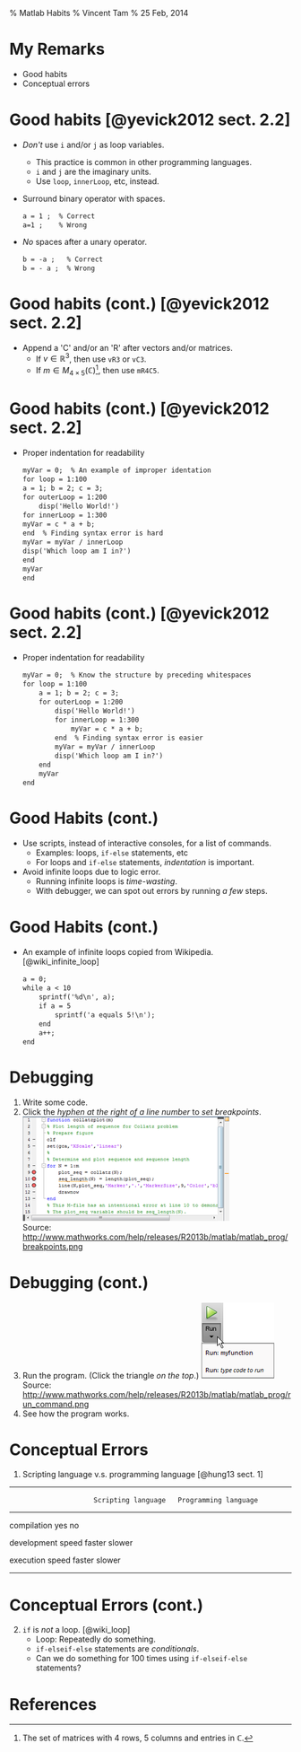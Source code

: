 % Matlab Habits
% Vincent Tam
% 25 Feb, 2014

# My Remarks

- Good habits
- Conceptual errors

# Good habits [@yevick2012 sect. 2.2]

- *Don't* use `i` and/or `j` as loop variables.
	- This practice is common in other programming languages.
	- `i` and `j` are the imaginary units.
	- Use `loop`, `innerLoop`, etc, instead.
- Surround binary operator with spaces.

	~~~{.matlab}
	a = 1 ;  % Correct
	a=1 ;    % Wrong
	~~~

- *No* spaces after a unary operator.

	~~~{.matlab}
	b = -a ;   % Correct
	b = - a ;  % Wrong
	~~~

# Good habits (cont.) [@yevick2012 sect. 2.2]

- Append a 'C' and/or an 'R' after vectors and/or matrices.
	- If $v \in \mathbb{R}^3$, then use `vR3` or `vC3`.
	- If $m \in M_{4 \times 5}(\mathbb{C})$[^matrix], then use `mR4C5`.

[^matrix]: The set of matrices with 4 rows, 5 columns and entries in $\mathbb{C}$.

# Good habits (cont.) [@yevick2012 sect. 2.2]

- Proper indentation for readability

	~~~{.matlab}
	myVar = 0;  % An example of improper identation
	for loop = 1:100
	a = 1; b = 2; c = 3;
	for outerLoop = 1:200
		disp('Hello World!')
	for innerLoop = 1:300
	myVar = c * a + b;
	end  % Finding syntax error is hard
	myVar = myVar / innerLoop
	disp('Which loop am I in?')
	end
	myVar
	end
	~~~

# Good habits (cont.) [@yevick2012 sect. 2.2]

- Proper indentation for readability

	~~~{.matlab}
	myVar = 0;  % Know the structure by preceding whitespaces
	for loop = 1:100
		a = 1; b = 2; c = 3;
		for outerLoop = 1:200
			disp('Hello World!')
			for innerLoop = 1:300
				myVar = c * a + b;
			end  % Finding syntax error is easier
			myVar = myVar / innerLoop
			disp('Which loop am I in?')
		end
		myVar
	end
	~~~

# Good Habits (cont.)

- Use scripts, instead of interactive consoles, for a list of commands.
	- Examples: loops, `if-else` statements, etc
	- For loops and `if-else` statements, *indentation* is important.
- Avoid infinite loops due to logic error.
	- Running infinite loops is *time-wasting*.
	- With debugger, we can spot out errors by running *a few* steps.

# Good Habits (cont.)

- An example of infinite loops copied from Wikipedia.
  [@wiki_infinite_loop]

	~~~{.matlab .numberLines}
	a = 0;
	while a < 10
		sprintf('%d\n', a);
		if a = 5
			sprintf('a equals 5!\n');
		end
		a++;
	end
	~~~

# Debugging

1. Write some code.
2. Click the *hyphen at the right of a line number* to *set breakpoints*.
	![Set breakpoints](output.png)\
   Source: <http://www.mathworks.com/help/releases/R2013b/matlab/matlab_prog/breakpoints.png>

# Debugging (cont.)

3. Run the program. (Click the triangle *on the top*.)
	![MATLAB's "Run" button](run_command.png)\
	Source: <http://www.mathworks.com/help/releases/R2013b/matlab/matlab_prog/run_command.png>
4. See how the program works.

# Conceptual Errors

1. Scripting language v.s. programming language [@hung13 sect. 1]

----------------------------------------------------------------------
                         Scripting language   Programming language    
----------------------- -------------------- -------------------------
compilation              yes                  no

development speed        faster               slower

execution speed          faster               slower
                                                                      
----------------------------------------------------------------------

# Conceptual Errors (cont.)

2. `if` is *not* a loop. [@wiki_loop]
	- Loop: Repeatedly do something.
	- `if-elseif-else` statements are *conditionals*.
	- Can we do something for 100 times using `if-elseif-else` statements?

# References

<!-- vim: set tw=70 wrap: -->
